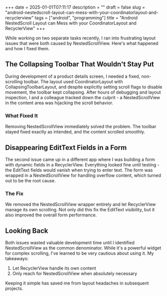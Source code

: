 +++
date = 2025-01-01T07:11:17
description = ""
draft = false
slug = "android-nestedscroll-layout-can-mess-with-your-coordinatorlayout-and-recyclerview"
tags = ["android", "programming"]
title = "Android NestedScroll Layout can Mess with your CoordinatorLayout and RecyclerView"
+++

While working on two separate tasks recently, I ran into frustrating layout issues that were both caused by NestedScrollView. Here's what happened and how I fixed them.

## The Collapsing Toolbar That Wouldn't Stay Put

During development of a product details screen, I needed a fixed, non-scrolling toolbar. The layout used CoordinatorLayout with CollapsingToolbarLayout, and despite explicitly setting scroll flags to disable movement, the toolbar kept collapsing. After hours of debugging and layout inspection, I and a colleague tracked down the culprit - a NestedScrollView in the content area was hijacking the scroll behavior.

### What Fixed It

Removing NestedScrollView immediately solved the problem. The toolbar stayed fixed exactly as intended, and the content scrolled smoothly.

## Disappearing EditText Fields in a Form

The second issue came up in a different app where I was building a form with dynamic fields in a RecyclerView. Everything looked fine until testing - the EditText fields would vanish when trying to enter text. The form was wrapped in a NestedScrollView for handling overflow content, which turned out to be the root cause.

### The Fix

We removed the NestedScrollView wrapper entirely and let RecyclerView manage its own scrolling. Not only did this fix the EditText visibility, but it also improved the overall form performance.

## Looking Back

Both issues wasted valuable development time until I identified NestedScrollView as the common denominator. While it's a powerful widget for complex scrolling, I've learned to be very cautious about using it. My takeaways:

1. Let RecyclerView handle its own content
2. Only reach for NestedScrollView when absolutely necessary

Keeping it simple has saved me from layout headaches in subsequent projects.
